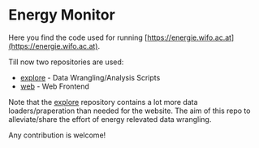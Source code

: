 # Energy Monitor

Here you find the code used for running [https://energie.wifo.ac.at](https://energie.wifo.ac.at). 

Till now two repositories are used:
- [explore](https://github.com/energy-monitor/explore) - Data Wrangling/Analysis Scripts
- [web](https://github.com/energy-monitor/web) - Web Frontend

Note that the [explore](https://github.com/energy-monitor/explore) repository contains a lot more data 
loaders/praperation than needed for the website. The aim of this repo to alleviate/share the effort of 
energy relevated data wrangling. 

Any contribution is welcome!
